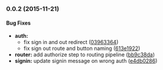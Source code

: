 ### 0.0.2 (2015-11-21)


#### Bug Fixes

* **auth:**
  * fix sign in and out redirect ([03963364](https://github.com/MarcScheib/legendsrising/commit/03963364ef8ee1b9f7a6670b5a4e4fbae5c16c79))
  * fix sign out route and button naming ([613e1922](https://github.com/MarcScheib/legendsrising/commit/613e1922ee92970f5d64ec4e7f6961496bbabf93))
* **router:** add authorize step to routing pipeline ([bb9c38da](https://github.com/MarcScheib/legendsrising/commit/bb9c38da5d0abc3a776816390d457b444a213eb4))
* **signin:** update signin message on wrong auth ([e4db0286](https://github.com/MarcScheib/legendsrising/commit/e4db0286e2d457213e93e517fd266dd0b4154d48))

